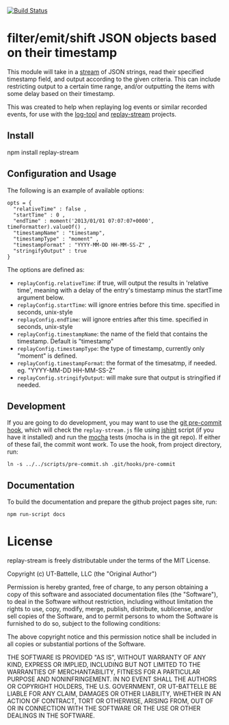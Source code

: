 [![Build Status](https://travis-ci.org/ornl-situ/replay-stream.png?branch=master)](https://travis-ci.org/ornl-situ/replay-stream)


# filter/emit/shift JSON objects based on their timestamp

This module will take in a [stream](http://nodejs.org/docs/latest/api/stream.html) of JSON strings, read their specified timestamp field, and output according to the given criteria.  This can include restricting output to a certain time range, and/or outputting the items with some delay based on their timestamp.

This was created to help when replaying log events or similar recorded events, for use with the [log-tool](https://github.com/ornl-situ/log-tool) and [replay-stream](https://github.com/ornl-situ/replay-stream) projects.


## Install

npm install replay-stream


## Configuration and Usage

The following is an example of available options:

    opts = {
      "relativeTime" : false ,
      "startTime" : 0 ,
      "endTime" : moment('2013/01/01 07:07:07+0000', timeFormatter).valueOf() ,
      "timestampName" : "timestamp", 
      "timestampType" : "moment" ,
      "timestampFormat" : "YYYY-MM-DD HH-MM-SS-Z" ,
      "stringifyOutput" : true
    }

The options are defined as:

 *  `replayConfig.relativeTime`: if true, will output the results in 'relative time', meaning with a delay of the entry's timestamp minus the startTime argument below.
 *  `replayConfig.startTime`: will ignore entries before this time.  specified in seconds, unix-style
 *  `replayConfig.endTime`: will ignore entries after this time.  specified in seconds, unix-style
 *  `replayConfig.timestampName`: the name of the field that contains the timestamp.  Default is "timestamp"
 *  `replayConfig.timestampType`: the type of timestamp, currently only "moment" is defined.
 *  `replayConfig.timestampFormat`: the format of the timesatmp, if needed.  eg. "YYYY-MM-DD HH-MM-SS-Z"
 *  `replayConfig.stringifyOutput`: will make sure that output is stringified if needed.


## Development

If you are going to do development, you may want to use the [git pre-commit hook](http://git-scm.com/book/en/Customizing-Git-Git-Hooks), which will check the `replay-stream.js` file using [jshint](https://github.com/jshint/jshint) script (if you have it installed) and run the [mocha](visionmedia.github.com/mocha/) tests (mocha is in the git repo). If either of these fail, the commit wont work. To use the hook, from project directory, run:

    ln -s ../../scripts/pre-commit.sh .git/hooks/pre-commit


## Documentation

To build the documentation and prepare the github project pages site, run:

    npm run-script docs
    

# License

replay-stream is freely distributable under the terms of the MIT License.

Copyright (c) UT-Battelle, LLC (the "Original Author")

Permission is hereby granted, free of charge, to any person obtaining a copy of this software and associated documentation files (the "Software"), to deal in the Software without restriction, including without limitation the rights to use, copy, modify, merge, publish, distribute, sublicense, and/or sell copies of the Software, and to permit persons to whom the Software is furnished to do so, subject to the following conditions:
 
The above copyright notice and this permission notice shall be included in all copies or substantial portions of the Software.

THE SOFTWARE IS PROVIDED "AS IS", WITHOUT WARRANTY OF ANY KIND, EXPRESS OR IMPLIED, INCLUDING BUT NOT LIMITED TO THE WARRANTIES OF MERCHANTABILITY, FITNESS FOR A PARTICULAR PURPOSE AND NONINFRINGEMENT. IN NO EVENT SHALL THE AUTHORS OR COPYRIGHT HOLDERS, THE U.S. GOVERNMENT, OR UT-BATTELLE BE LIABLE FOR ANY CLAIM, DAMAGES OR OTHER LIABILITY, WHETHER IN AN ACTION OF CONTRACT, TORT OR OTHERWISE, ARISING FROM, OUT OF OR IN CONNECTION WITH THE SOFTWARE OR THE USE OR OTHER DEALINGS IN THE SOFTWARE.
